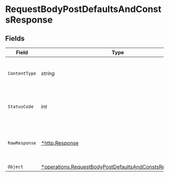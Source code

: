# RequestBodyPostDefaultsAndConstsResponse


## Fields

| Field                                                                                                                                      | Type                                                                                                                                       | Required                                                                                                                                   | Description                                                                                                                                |
| ------------------------------------------------------------------------------------------------------------------------------------------ | ------------------------------------------------------------------------------------------------------------------------------------------ | ------------------------------------------------------------------------------------------------------------------------------------------ | ------------------------------------------------------------------------------------------------------------------------------------------ |
| `ContentType`                                                                                                                              | *string*                                                                                                                                   | :heavy_check_mark:                                                                                                                         | HTTP response content type for this operation                                                                                              |
| `StatusCode`                                                                                                                               | *int*                                                                                                                                      | :heavy_check_mark:                                                                                                                         | HTTP response status code for this operation                                                                                               |
| `RawResponse`                                                                                                                              | [*http.Response](https://pkg.go.dev/net/http#Response)                                                                                     | :heavy_minus_sign:                                                                                                                         | Raw HTTP response; suitable for custom response parsing                                                                                    |
| `Object`                                                                                                                                   | [*operations.RequestBodyPostDefaultsAndConstsResponseBody](../../../pkg/models/operations/requestbodypostdefaultsandconstsresponsebody.md) | :heavy_minus_sign:                                                                                                                         | OK                                                                                                                                         |